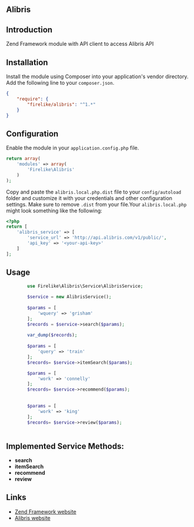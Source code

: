 ## Alibris

## Introduction

Zend Framework module with API client to access Alibris API

## Installation
Install the module using Composer into your application's vendor directory. Add the following line to your
`composer.json`.

```json
{
    "require": {
        "firelike/alibris": "^1.*"
    }
}
```
## Configuration

Enable the module in your `application.config.php` file.

```php
return array(
    'modules' => array(
        'Firelike\Alibris'
    )
);
```

Copy and paste the `alibris.local.php.dist` file to your `config/autoload` folder and customize it with your credentials and
other configuration settings. Make sure to remove `.dist` from your file.Your `alibris.local.php` might look something like the following:

```php
<?php
return [
    'alibris_service' => [
        'service_url' => 'http://api.alibris.com/v1/public/',
        'api_key' => '<your-api-key>'
    ]
];
```


## Usage

```php
        use Firelike\Alibris\Service\AlibrisService;
        
        $service = new AlibrisService();
        
        $params = [ 
            'wquery' => 'grisham' 
        ];
        $records = $service->search($params);
        
        var_dump($records);
        
        $params = [
            'query' => 'train' 
        ];
        $records= $service->itemSearch($params);

        $params = [
            'work' => 'connelly' 
        ];
        $records= $service->recommend($params);
        
        
        $params = [
            'work' => 'king' 
        ];
        $records= $service->review($params);
        

```

## Implemented Service Methods:

* **search**
* **itemSearch**
* **recommend**
* **review**

## Links

* [Zend Framework website](http://framework.zend.com)
* [Alibris website](http://www.alibris.com)